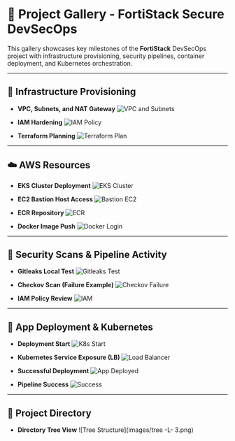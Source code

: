 # 📸 Project Gallery - FortiStack Secure DevSecOps

This gallery showcases key milestones of the **FortiStack** DevSecOps project with infrastructure provisioning, security pipelines, container deployment, and Kubernetes orchestration.

---

## 🔧 Infrastructure Provisioning

- **VPC, Subnets, and NAT Gateway**
  ![VPC and Subnets](images/ekscluster-vpc.png)

- **IAM Hardening**
  ![IAM Policy](images/iam-policy-hardening.png)

- **Terraform Planning**
  ![Terraform Plan](images/terraform-plan.png)

---

## ☁️ AWS Resources

- **EKS Cluster Deployment**
  ![EKS Cluster](images/fortstack-cluster.png)

- **EC2 Bastion Host Access**
  ![Bastion EC2](images/bastion-ec2-eks.png)

- **ECR Repository**
  ![ECR](images/fortstack-ecr.png)

- **Docker Image Push**
  ![Docker Login](images/ecr-docker-login.png)

---

## 🧪 Security Scans & Pipeline Activity

- **Gitleaks Local Test**
  ![Gitleaks Test](images/gitleaks-local-test.png)

- **Checkov Scan (Failure Example)**
  ![Checkov Failure](images/chekov-failure.png)

- **IAM Policy Review**
  ![IAM](images/iam-policy-hardening.png)

---

## 🚀 App Deployment & Kubernetes

- **Deployment Start**
  ![K8s Start](images/k8s-start.png)

- **Kubernetes Service Exposure (LB)**
  ![Load Balancer](images/loadbalancer.png)

- **Successful Deployment**
  ![App Deployed](images/app-deployed.png)

- **Pipeline Success**
  ![Success](images/fortstack-success.png)

---

## 🌲 Project Directory

- **Directory Tree View**
  ![Tree Structure](images/tree -L- 3.png)
